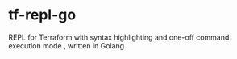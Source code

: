 # tf-repl-go
REPL for Terraform with syntax highlighting and one-off command execution mode , written in Golang 
